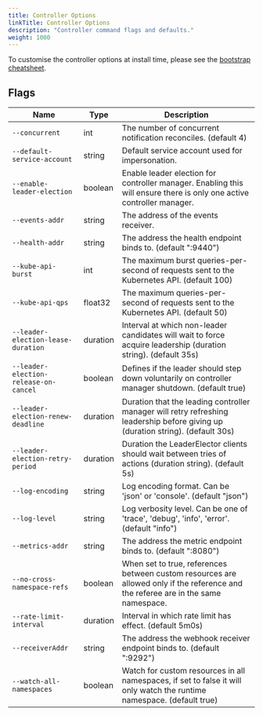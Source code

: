 ```yaml
---
title: Controller Options
linkTitle: Controller Options
description: "Controller command flags and defaults."
weight: 1000
---
```


To customise the controller options at install time,
please see the [bootstrap cheatsheet](../../cheatsheets/bootstrap.md).

## Flags

| Name                                  | Type     | Description                                                                                                                        |
|---------------------------------------|----------|------------------------------------------------------------------------------------------------------------------------------------|
| `--concurrent`                        | int      | The number of concurrent notification reconciles. (default 4)                                                                      |
| `--default-service-account`           | string   | Default service account used for impersonation.                                                                                    |
| `--enable-leader-election`            | boolean  | Enable leader election for controller manager. Enabling this will ensure there is only one active controller manager.              |
| `--events-addr`                       | string   | The address of the events receiver.                                                                                                |
| `--health-addr`                       | string   | The address the health endpoint binds to. (default ":9440")                                                                        |
| `--kube-api-burst`                    | int      | The maximum burst queries-per-second of requests sent to the Kubernetes API. (default 100)                                         |
| `--kube-api-qps`                      | float32  | The maximum queries-per-second of requests sent to the Kubernetes API. (default 50)                                                |
| `--leader-election-lease-duration`    | duration | Interval at which non-leader candidates will wait to force acquire leadership (duration string). (default 35s)                     |
| `--leader-election-release-on-cancel` | boolean  | Defines if the leader should step down voluntarily on controller manager shutdown. (default true)                                  |
| `--leader-election-renew-deadline`    | duration | Duration that the leading controller manager will retry refreshing leadership before giving up (duration string). (default 30s)    |
| `--leader-election-retry-period`      | duration | Duration the LeaderElector clients should wait between tries of actions (duration string). (default 5s)                            |
| `--log-encoding`                      | string   | Log encoding format. Can be 'json' or 'console'. (default "json")                                                                  |
| `--log-level`                         | string   | Log verbosity level. Can be one of 'trace', 'debug', 'info', 'error'. (default "info")                                             |
| `--metrics-addr`                      | string   | The address the metric endpoint binds to. (default ":8080")                                                                        |
| `--no-cross-namespace-refs`           | boolean  | When set to true, references between custom resources are allowed only if the reference and the referee are in the same namespace. |
| `--rate-limit-interval`               | duration | Interval in which rate limit has effect. (default 5m0s)                                                                            |
| `--receiverAddr`                      | string   | The address the webhook receiver endpoint binds to. (default ":9292")                                                              |
| `--watch-all-namespaces`              | boolean  | Watch for custom resources in all namespaces, if set to false it will only watch the runtime namespace. (default true)             |
